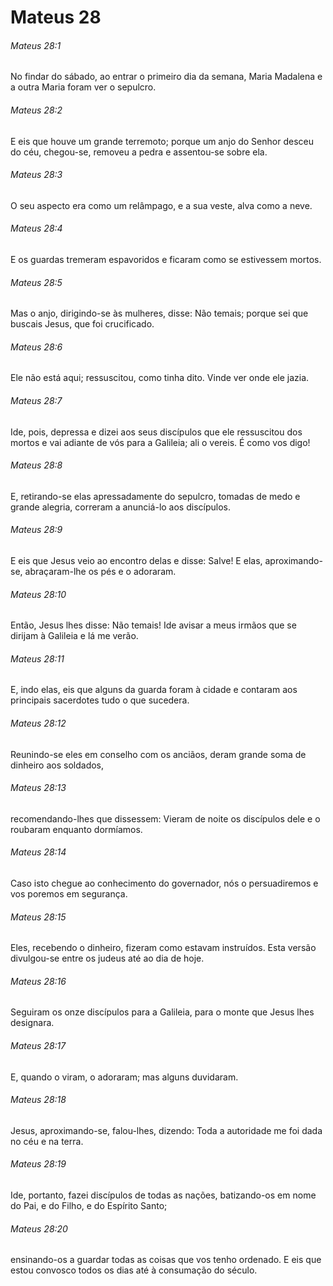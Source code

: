 # Mateus 28

###### Mateus 28:1

No findar do sábado, ao entrar o primeiro dia da semana, Maria Madalena e a outra Maria foram ver o sepulcro.

###### Mateus 28:2

E eis que houve um grande terremoto; porque um anjo do Senhor desceu do céu, chegou-se, removeu a pedra e assentou-se sobre ela.

###### Mateus 28:3

O seu aspecto era como um relâmpago, e a sua veste, alva como a neve.

###### Mateus 28:4

E os guardas tremeram espavoridos e ficaram como se estivessem mortos.

###### Mateus 28:5

Mas o anjo, dirigindo-se às mulheres, disse: Não temais; porque sei que buscais Jesus, que foi crucificado.

###### Mateus 28:6

Ele não está aqui; ressuscitou, como tinha dito. Vinde ver onde ele jazia.

###### Mateus 28:7

Ide, pois, depressa e dizei aos seus discípulos que ele ressuscitou dos mortos e vai adiante de vós para a Galileia; ali o vereis. É como vos digo!

###### Mateus 28:8

E, retirando-se elas apressadamente do sepulcro, tomadas de medo e grande alegria, correram a anunciá-lo aos discípulos.

###### Mateus 28:9

E eis que Jesus veio ao encontro delas e disse: Salve! E elas, aproximando-se, abraçaram-lhe os pés e o adoraram.

###### Mateus 28:10

Então, Jesus lhes disse: Não temais! Ide avisar a meus irmãos que se dirijam à Galileia e lá me verão.

###### Mateus 28:11

E, indo elas, eis que alguns da guarda foram à cidade e contaram aos principais sacerdotes tudo o que sucedera.

###### Mateus 28:12

Reunindo-se eles em conselho com os anciãos, deram grande soma de dinheiro aos soldados,

###### Mateus 28:13

recomendando-lhes que dissessem: Vieram de noite os discípulos dele e o roubaram enquanto dormíamos.

###### Mateus 28:14

Caso isto chegue ao conhecimento do governador, nós o persuadiremos e vos poremos em segurança.

###### Mateus 28:15

Eles, recebendo o dinheiro, fizeram como estavam instruídos. Esta versão divulgou-se entre os judeus até ao dia de hoje.

###### Mateus 28:16

Seguiram os onze discípulos para a Galileia, para o monte que Jesus lhes designara.

###### Mateus 28:17

E, quando o viram, o adoraram; mas alguns duvidaram.

###### Mateus 28:18

Jesus, aproximando-se, falou-lhes, dizendo: Toda a autoridade me foi dada no céu e na terra.

###### Mateus 28:19

Ide, portanto, fazei discípulos de todas as nações, batizando-os em nome do Pai, e do Filho, e do Espírito Santo;

###### Mateus 28:20

ensinando-os a guardar todas as coisas que vos tenho ordenado. E eis que estou convosco todos os dias até à consumação do século.

